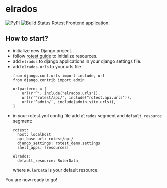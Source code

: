 # elrados
[![PyPI](https://badge.fury.io/py/elrados.svg)](https://pypi.python.org/pypi/elrados)
[![Build Status](https://travis-ci.com/IamShobe/elrados.svg?branch=master)](https://travis-ci.com/IamShobe/elrados)
Rotest Frontend application.


## How to start?
  - initialize new Django project.
  - follow [rotest guide](https://github.com/gregoil/rotest) to initialize resources.
  - add `elrados` to django applications in your django settings file.
  - add `elrados.urls` to your urls file
    ```
    from django.conf.urls import include, url
    from django.contrib import admin

    urlpatterns = [
        url(r'^', include("elrados.urls")),
        url(r'^rotest/api/', include("rotest.api.urls")),
        url(r'^admin/', include(admin.site.urls)),
    ]
    ```
  - in your rotest.yml config file add `elrados` segment and `default_resource` segment:
    ```
    rotest:
      host: localhost
      api_base_url: rotest/api/
      django_settings: rotest_demo.settings
      shell_apps: [resources]

    elrados:
      default_resource: RulerData
    ```
    where `RulerData` is your default resource.

You are now ready to go!
